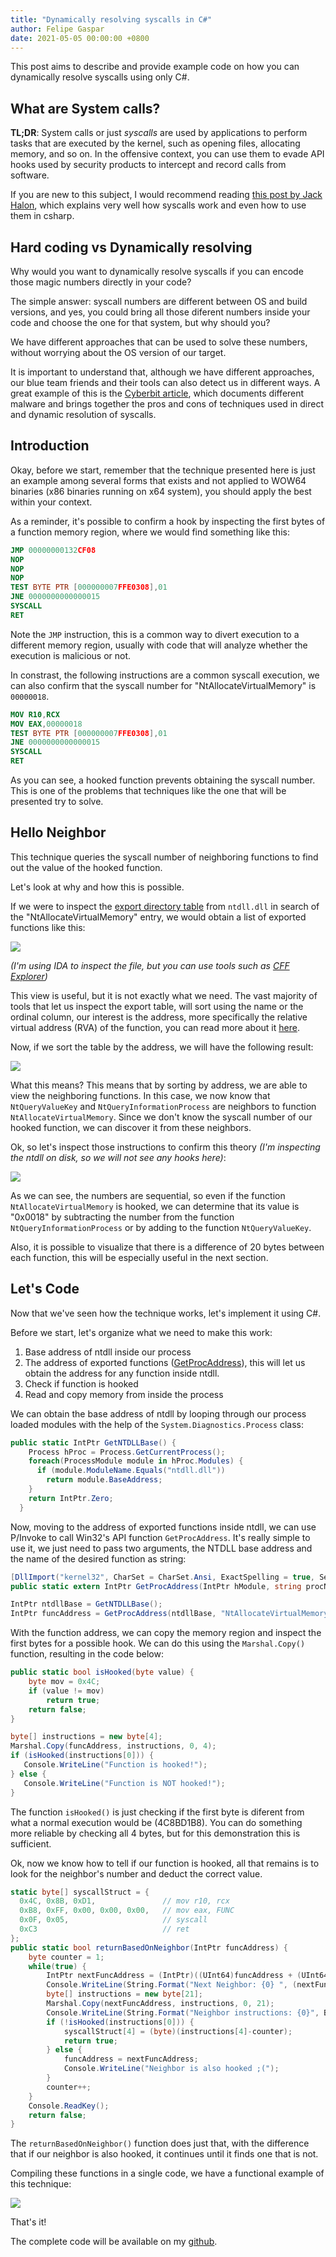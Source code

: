 ```yaml
---
title: "Dynamically resolving syscalls in C#"
author: Felipe Gaspar
date: 2021-05-05 00:00:00 +0800
---
```

This post aims to describe and provide example code on how you can dynamically resolve syscalls using only C#.

## What are System calls?

**TL;DR**: System calls or just *syscalls* are used by applications to perform tasks that are executed by the kernel, such as opening files, allocating memory, and so on. In the offensive context, you can use them to evade API hooks used by security products to intercept and record calls from software.

If you are new to this subject, I would recommend reading [this post by Jack Halon](https://jhalon.github.io/utilizing-syscalls-in-csharp-1/), which explains very well how syscalls work and even how to use them in csharp.

## Hard coding vs Dynamically resolving

Why would you want to dynamically resolve syscalls if you can encode those magic numbers directly in your code?

The simple answer: syscall numbers are different between OS and build versions, and yes, you could bring all those diferent numbers inside your code and choose the one for that system, but why should you? 

We have different approaches that can be used to solve these numbers, without worrying about the OS version of our target. 

It is important to understand that, although we have different approaches, our blue team friends and their tools can also detect us in different ways. A great example of this is the [Cyberbit article](https://www.cyberbit.com/blog/endpoint-security/malware-mitigation-when-direct-system-calls-are-used/), which documents different malware and brings together the pros and cons of techniques used in direct and dynamic resolution of syscalls.

## Introduction

Okay, before we start, remember that the technique presented here is just an example among several forms that exists and not applied to WOW64 binaries (x86 binaries running on x64 system), you should apply the best within your context.

As a reminder, it's possible to confirm a hook by inspecting the first bytes of a function memory region, where we would find something like this:

```nasm
JMP 00000000132CF08
NOP
NOP
NOP
TEST BYTE PTR [000000007FFE0308],01
JNE 0000000000000015
SYSCALL
RET
```

Note the ```JMP``` instruction, this is a common way to divert execution to a different memory region, usually with code that will analyze whether the execution is malicious or not.

In constrast, the following instructions are a common syscall execution, we can also confirm that the syscall number for "NtAllocateVirtualMemory" is ```00000018```.

```nasm
MOV R10,RCX
MOV EAX,00000018
TEST BYTE PTR [000000007FFE0308],01
JNE 0000000000000015
SYSCALL
RET
```

As you can see, a hooked function prevents obtaining the syscall number. This is one of the problems that techniques like the one that will be presented try to solve.

## Hello Neighbor

This technique queries the syscall number of neighboring functions to find out the value of the hooked function.

Let's look at why and how this is possible.

If we were to inspect the [export directory table](https://docs.microsoft.com/en-us/windows/win32/debug/pe-format#export-directory-table) from ```ntdll.dll``` in search of the "NtAllocateVirtualMemory" entry, we would obtain a list of exported functions like this:

![](/images/post4-01.png)

*(I'm using IDA to inspect the file, but you can use tools such as [CFF Explorer](https://ntcore.com/?page_id=388))*

This view is useful, but it is not exactly what we need. The vast majority of tools that let us inspect the export table, will sort using the name or the ordinal column, our interest is the address, more specifically the relative virtual address (RVA) of the function, you can read more about it [here](https://docs.microsoft.com/en-us/windows/win32/debug/pe-format#general-concepts). 

Now, if we sort the table by the address, we will have the following result:

![](/images/post4-02.png)

What this means? This means that by sorting by address, we are able to view the neighboring functions. In this case, we now know that ```NtQueryValueKey``` and  ```NtQueryInformationProcess``` are neighbors to function ```NtAllocateVirtualMemory```. Since we don't know the syscall number of our hooked function, we can discover it from these neighbors.

Ok, so let's inspect those instructions to confirm this theory *(I'm inspecting the ntdll on disk, so we will not see any hooks here)*:

![](/images/post4-03.png)

As we can see, the numbers are sequential, so even if the function ```NtAllocateVirtualMemory``` is hooked, we can determine that its value is "0x0018" by subtracting the number from the function ```NtQueryInformationProcess``` or by adding to the function ```NtQueryValueKey```.

Also, it is possible to visualize that there is a difference of 20 bytes between each function, this will be especially useful in the next section.

## Let's Code

Now that we've seen how the technique works, let's implement it using C#.

Before we start, let's organize what we need to make this work:

1. Base address of ntdll inside our process
2. The address of exported functions ([GetProcAddress](https://docs.microsoft.com/en-us/windows/win32/api/libloaderapi/nf-libloaderapi-getprocaddress)), this will let us obtain the address for any function inside ntdll.
3. Check if function is hooked
4. Read and copy memory from inside the process

We can obtain the base address of ntdll by looping through our process loaded modules with the help of the ```System.Diagnostics.Process``` class:

```csharp
public static IntPtr GetNTDLLBase() {
    Process hProc = Process.GetCurrentProcess();
    foreach(ProcessModule module in hProc.Modules) {
      if (module.ModuleName.Equals("ntdll.dll"))
        return module.BaseAddress;
    }
    return IntPtr.Zero;
  }
  ```
Now, moving to the address of exported functions inside ntdll, we can use P/Invoke to call Win32's API function ```GetProcAddress```. It's really simple to use it, we just need to pass two arguments, the NTDLL base address and the name of the desired function as string:

```csharp
[DllImport("kernel32", CharSet = CharSet.Ansi, ExactSpelling = true, SetLastError = true)]
public static extern IntPtr GetProcAddress(IntPtr hModule, string procName);

IntPtr ntdllBase = GetNTDLLBase();
IntPtr funcAddress = GetProcAddress(ntdllBase, "NtAllocateVirtualMemory");     
```

With the function address, we can copy the memory region and inspect the first bytes for a possible hook. We can do this using the ```Marshal.Copy()``` function, resulting in the code below:

```csharp
public static bool isHooked(byte value) {
    byte mov = 0x4C;
    if (value != mov)
        return true;
    return false;
}

byte[] instructions = new byte[4];
Marshal.Copy(funcAddress, instructions, 0, 4);
if (isHooked(instructions[0])) {
   Console.WriteLine("Function is hooked!");
} else {
   Console.WriteLine("Function is NOT hooked!");
}
```

The function ```isHooked()``` is just checking if the first byte is diferent from what a normal execution would be (4C8BD1B8). You can do something more reliable by checking all 4 bytes, but for this demonstration this is sufficient.

Ok, now we know how to tell if our function is hooked, all that remains is to look for the neighbor's number and deduct the correct value.

```csharp
static byte[] syscallStruct = {
  0x4C, 0x8B, 0xD1,               // mov r10, rcx
  0xB8, 0xFF, 0x00, 0x00, 0x00,   // mov eax, FUNC
  0x0F, 0x05,                     // syscall
  0xC3                            // ret
};
public static bool returnBasedOnNeighbor(IntPtr funcAddress) {
    byte counter = 1;
    while(true) {
        IntPtr nextFuncAddress = (IntPtr)((UInt64)funcAddress + (UInt64)32);
        Console.WriteLine(String.Format("Next Neighbor: {0} ", (nextFuncAddress).ToString("X")));
        byte[] instructions = new byte[21];
        Marshal.Copy(nextFuncAddress, instructions, 0, 21);
        Console.WriteLine(String.Format("Neighbor instructions: {0}", BitConverter.ToString(instructions).Replace("-", " ")));
        if (!isHooked(instructions[0])) {
            syscallStruct[4] = (byte)(instructions[4]-counter);
            return true;
        } else {
            funcAddress = nextFuncAddress;
            Console.WriteLine("Neighbor is also hooked ;(");
        }
        counter++;
    }
    Console.ReadKey();
    return false;
}
```
The ```returnBasedOnNeighbor()``` function does just that, with the difference that if our neighbor is also hooked, it continues until it finds one that is not.

Compiling these functions in a single code, we have a functional example of this technique:

![](/images/post4-04.png)

That's it!

The complete code will be available on my [github](https://github.com/fgsec).

